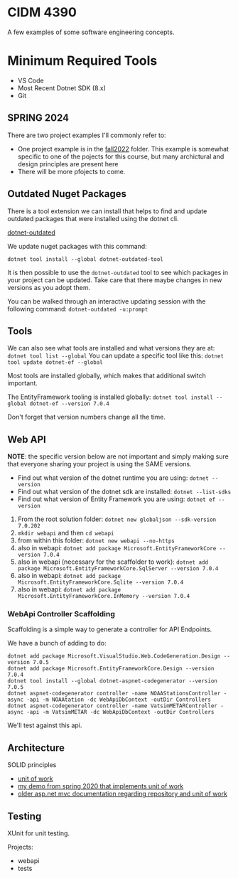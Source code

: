 # CIDM 4390

A few examples of some software engineering concepts.

# Minimum Required Tools
* VS Code
* Most Recent Dotnet SDK (8.x)
* Git 

## SPRING 2024

There are two project examples I'll commonly refer to:

-   One project example is in the [fall2022](fall2022) folder. This example is somewhat specific to one of the pojects for this course, but many archictural and design principles are present here
-   There will be more pfojects to come.

## Outdated Nuget Packages

There is a tool extension we can install that helps to find and update outdated packages that were installed using the dotnet cli.

[dotnet-outdated](https://github.com/dotnet-outdated/dotnet-outdated)

We update nuget packages with this command:

`dotnet tool install --global dotnet-outdated-tool`

It is then possible to use the `dotnet-outdated` tool to see which packages in your project can be updated.  Take care that there maybe changes in new versions as you adopt them.

You can be walked through an interactive updating session with the following command: `dotnet-outdated -u:prompt`

## Tools

We can also see what tools are installed and what versions they are at: `dotnet tool list --global`
You can update a specific tool like this: `dotnet tool update dotnet-ef --global`

Most tools are installed globally, which makes that additional switch important.

The EntityFramework tooling is installed globally: `dotnet tool install --global dotnet-ef --version 7.0.4`

Don't forget that version numbers change all the time.

## Web API

**NOTE**: the specific version below are not important and simply making sure that everyone sharing your project is using the SAME versions.

* Find out what version of the dotnet runtime you are using: `dotnet --version`
* Find out what version of the dotnet sdk are installed: `dotnet --list-sdks`
* Find out what version of Entity Framework you are using: `dotnet ef --version`

1. From the root solution folder: `dotnet new globaljson --sdk-version 7.0.202`
2. `mkdir webapi` and then `cd webapi`
3. from within this folder: `dotnet new webapi --no-https`
4. also in webapi: `dotnet add package Microsoft.EntityFrameworkCore --version 7.0.4`
5. also in webapi (necessary for the scaffolder to work): `dotnet add package Microsoft.EntityFrameworkCore.SqlServer --version 7.0.4`
6. also in webapi: `dotnet add package Microsoft.EntityFrameworkCore.Sqlite --version 7.0.4`
7. also in webapi: `dotnet add package Microsoft.EntityFrameworkCore.InMemory --version 7.0.4`

### WebApi Controller Scaffolding

Scaffolding is a simple way to generate a controller for API Endpoints.

We have a bunch of adding to do:

```
dotnet add package Microsoft.VisualStudio.Web.CodeGeneration.Design --version 7.0.5
dotnet add package Microsoft.EntityFrameworkCore.Design --version 7.0.4
dotnet tool install --global dotnet-aspnet-codegenerator --version 7.0.5
dotnet aspnet-codegenerator controller -name NOAAStationsController -async -api -m NOAAtation -dc WebApiDbContext -outDir Controllers
dotnet aspnet-codegenerator controller -name VatsimMETARController -async -api -m VatsimMETAR -dc WebApiDbContext -outDir Controllers
```

We'll test against this api.

## Architecture

SOLID principles

-   [unit of work](https://pradeeploganathan.com/architecture/repository-and-unit-of-work-pattern-asp-net-core-3-1/)
-   [my demo from spring 2020 that implements unit of work](https://github.com/ahuimanu/wizarddemo)
-   [older asp.net mvc documentation regarding repository and unit of work](https://docs.microsoft.com/en-us/aspnet/mvc/overview/older-versions/getting-started-with-ef-5-using-mvc-4/implementing-the-repository-and-unit-of-work-patterns-in-an-asp-net-mvc-application)

## Testing

XUnit for unit testing.

Projects:

-   webapi
-   tests
